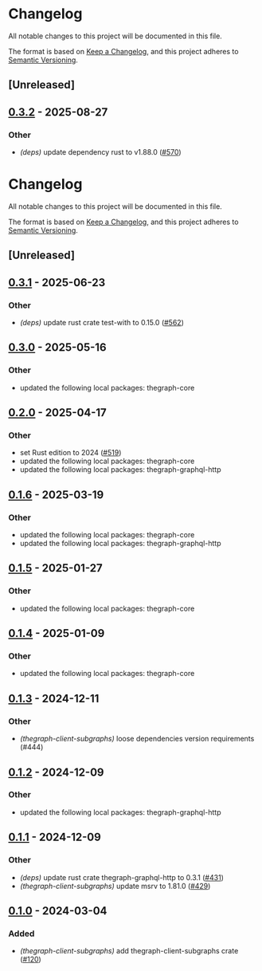 # Changelog

All notable changes to this project will be documented in this file.

The format is based on [Keep a Changelog](https://keepachangelog.com/en/1.0.0/),
and this project adheres to [Semantic Versioning](https://semver.org/spec/v2.0.0.html).

## [Unreleased]

## [0.3.2](https://github.com/edgeandnode/toolshed/compare/thegraph-client-subgraphs-v0.3.1...thegraph-client-subgraphs-v0.3.2) - 2025-08-27

### Other

- *(deps)* update dependency rust to v1.88.0 ([#570](https://github.com/edgeandnode/toolshed/pull/570))
# Changelog

All notable changes to this project will be documented in this file.

The format is based on [Keep a Changelog](https://keepachangelog.com/en/1.0.0/), and this project adheres to [Semantic Versioning](https://semver.org/spec/v2.0.0.html).

## [Unreleased]

## [0.3.1](https://github.com/edgeandnode/toolshed/compare/thegraph-client-subgraphs-v0.3.0...thegraph-client-subgraphs-v0.3.1) - 2025-06-23

### Other

- *(deps)* update rust crate test-with to 0.15.0 ([#562](https://github.com/edgeandnode/toolshed/pull/562))

## [0.3.0](https://github.com/edgeandnode/toolshed/compare/thegraph-client-subgraphs-v0.2.0...thegraph-client-subgraphs-v0.3.0) - 2025-05-16

### Other

- updated the following local packages: thegraph-core

## [0.2.0](https://github.com/edgeandnode/toolshed/compare/thegraph-client-subgraphs-v0.1.6...thegraph-client-subgraphs-v0.2.0) - 2025-04-17

### Other

- set Rust edition to 2024 ([#519](https://github.com/edgeandnode/toolshed/pull/519))
- updated the following local packages: thegraph-core
- updated the following local packages: thegraph-graphql-http

## [0.1.6](https://github.com/edgeandnode/toolshed/compare/thegraph-client-subgraphs-v0.1.5...thegraph-client-subgraphs-v0.1.6) - 2025-03-19

### Other

- updated the following local packages: thegraph-core
- updated the following local packages: thegraph-graphql-http

## [0.1.5](https://github.com/edgeandnode/toolshed/compare/thegraph-client-subgraphs-v0.1.4...thegraph-client-subgraphs-v0.1.5) - 2025-01-27

### Other

- updated the following local packages: thegraph-core

## [0.1.4](https://github.com/edgeandnode/toolshed/compare/thegraph-client-subgraphs-v0.1.3...thegraph-client-subgraphs-v0.1.4) - 2025-01-09

### Other

- updated the following local packages: thegraph-core

## [0.1.3](https://github.com/edgeandnode/toolshed/compare/thegraph-client-subgraphs-v0.1.2...thegraph-client-subgraphs-v0.1.3) - 2024-12-11

### Other

- *(thegraph-client-subgraphs)* loose dependencies version requirements (#444)

## [0.1.2](https://github.com/edgeandnode/toolshed/compare/thegraph-client-subgraphs-v0.1.1...thegraph-client-subgraphs-v0.1.2) - 2024-12-09

### Other

- updated the following local packages: thegraph-graphql-http

## [0.1.1](https://github.com/edgeandnode/toolshed/compare/thegraph-client-subgraphs-v0.1.0...thegraph-client-subgraphs-v0.1.1) - 2024-12-09

### Other

- *(deps)* update rust crate thegraph-graphql-http to 0.3.1 ([#431](https://github.com/edgeandnode/toolshed/pull/431))
- *(thegraph-client-subgraphs)* update msrv to 1.81.0 ([#429](https://github.com/edgeandnode/toolshed/pull/429))

## [0.1.0](https://github.com/edgeandnode/toolshed/releases/tag/thegraph-client-subgraphs-v0.1.0) - 2024-03-04

### Added

- *(thegraph-client-subgraphs)* add thegraph-client-subgraphs crate ([#120](https://github.com/edgeandnode/toolshed/pull/120))
